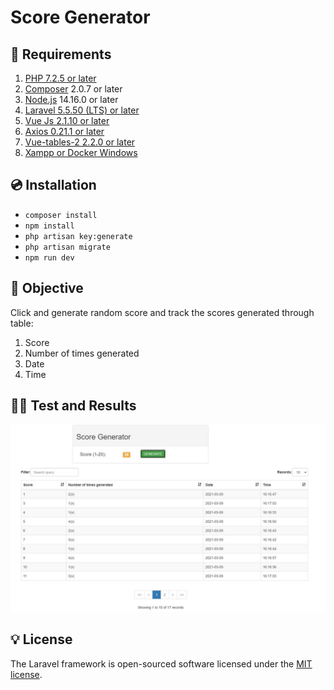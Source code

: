 <h1>Score Generator</h1>

## 🎯 Requirements

<ol>
    <li><a href="https://php.net/" rel="nofollow">PHP 7.2.5 or later</a></li>
    <li><a href="https://getcomposer.org/" rel="nofollow">Composer</a> 2.0.7 or later</li>
    <li><a href="https://nodejs.org/en/" rel="nofollow">Node.js</a> 14.16.0 or later</li>
    <li><a href="https://laravel.com/" rel="nofollow">Laravel 5.5.50 (LTS) or later</a></li>
    <li><a href="https://vuejs.org/" rel="nofollow">Vue Js 2.1.10 or later</a></li>
    <li><a href="https://www.npmjs.com/package/axios/" rel="nofollow">Axios 0.21.1 or later</a></li>
    <li><a href="https://www.npmjs.com/package/vue-tables-2/" rel="nofollow">Vue-tables-2 2.2.0 or later</a></li>
    <li><a href="https://www.apachefriends.org/download.html/" rel="nofollow">Xampp or Docker Windows</a></li>
</ol>

## 💿 Installation

<ul>
    <li><code>composer install</code></li>
    <li><code>npm install</code></li>
    <li><code>php artisan key:generate</code></li>
    <li><code>php artisan migrate</code></li>
    <li><code>npm run dev</code></li>
</ul>

## 🎨 Objective

Click and generate random score and track the scores generated through table: 
<ol>
    <li>Score</li>
    <li>Number of times generated</li>
    <li>Date</li>
    <li>Time</li>
</ol>

## 👨‍🦱 Test and Results

<img src="https://github.com/tonyweb13/score-generator/blob/master/public/img/score_generator.jpg">

## 💡 License

The Laravel framework is open-sourced software licensed under the [MIT license](http://opensource.org/licenses/MIT).
